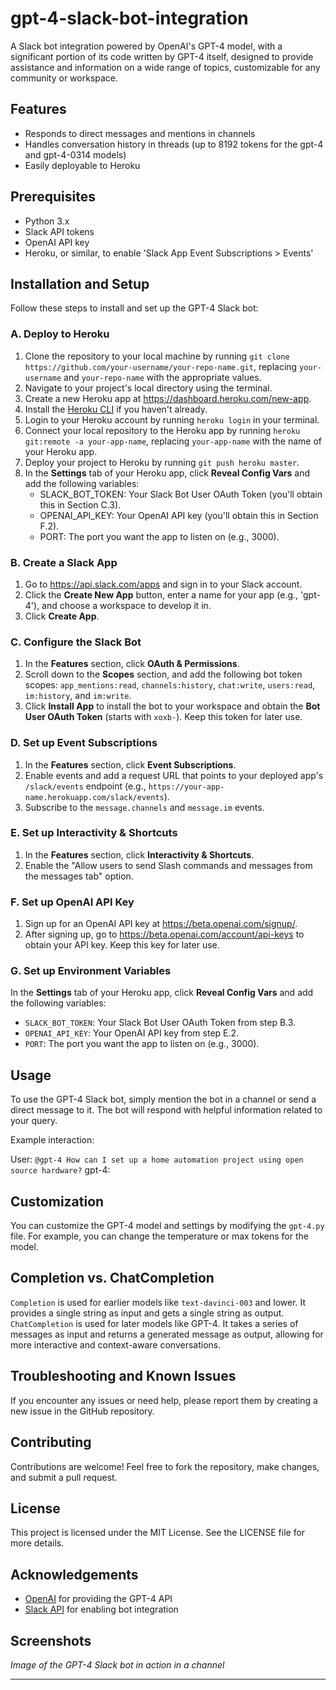 # gpt-4-slack-bot-integration



A Slack bot integration powered by OpenAI's GPT-4 model, with a significant portion of its code written by GPT-4 itself, designed to provide assistance and information on a wide range of topics, customizable for any community or workspace.

Features
--------

-   Responds to direct messages and mentions in channels
-   Handles conversation history in threads (up to 8192 tokens for the gpt-4 and gpt-4-0314 models)
-   Easily deployable to Heroku

Prerequisites
-------------

-   Python 3.x
-   Slack API tokens
-   OpenAI API key
-   Heroku, or similar, to enable 'Slack App Event Subscriptions > Events'

Installation and Setup
----------------------

Follow these steps to install and set up the GPT-4 Slack bot:

### A. Deploy to Heroku

1.  Clone the repository to your local machine by running `git clone https://github.com/your-username/your-repo-name.git`, replacing `your-username` and `your-repo-name` with the appropriate values.
2.  Navigate to your project's local directory using the terminal.
3.  Create a new Heroku app at <https://dashboard.heroku.com/new-app>.
4.  Install the [Heroku CLI](https://devcenter.heroku.com/articles/heroku-cli) if you haven't already.
5.  Login to your Heroku account by running `heroku login` in your terminal.
6.  Connect your local repository to the Heroku app by running `heroku git:remote -a your-app-name`, replacing `your-app-name` with the name of your Heroku app.
7.  Deploy your project to Heroku by running `git push heroku master`.
8.  In the **Settings** tab of your Heroku app, click **Reveal Config Vars** and add the following variables:
    -   SLACK_BOT_TOKEN: Your Slack Bot User OAuth Token (you'll obtain this in Section C.3).
    -   OPENAI_API_KEY: Your OpenAI API key (you'll obtain this in Section F.2).
    -   PORT: The port you want the app to listen on (e.g., 3000).

### B. Create a Slack App

1.  Go to <https://api.slack.com/apps> and sign in to your Slack account.
2.  Click the **Create New App** button, enter a name for your app (e.g., 'gpt-4'), and choose a workspace to develop it in.
3.  Click **Create App**.

### C. Configure the Slack Bot

1.  In the **Features** section, click **OAuth & Permissions**.
2.  Scroll down to the **Scopes** section, and add the following bot token scopes: `app_mentions:read`, `channels:history`, `chat:write`, `users:read`, `im:history`, and `im:write`.
3.  Click **Install App** to install the bot to your workspace and obtain the **Bot User OAuth Token** (starts with `xoxb-`). Keep this token for later use.

### D. Set up Event Subscriptions

1.  In the **Features** section, click **Event Subscriptions**.
2.  Enable events and add a request URL that points to your deployed app's `/slack/events` endpoint (e.g., `https://your-app-name.herokuapp.com/slack/events`).
3.  Subscribe to the `message.channels` and `message.im` events.

### E. Set up Interactivity & Shortcuts

1.  In the **Features** section, click **Interactivity & Shortcuts**.
2.  Enable the "Allow users to send Slash commands and messages from the messages tab" option.

### F. Set up OpenAI API Key

1.  Sign up for an OpenAI API key at <https://beta.openai.com/signup/>.
2.  After signing up, go to <https://beta.openai.com/account/api-keys> to obtain your API key. Keep this key for later use.

### G. Set up Environment Variables

In the **Settings** tab of your Heroku app, click **Reveal Config Vars** and add the following variables:

-   `SLACK_BOT_TOKEN`: Your Slack Bot User OAuth Token from step B.3.
-   `OPENAI_API_KEY`: Your OpenAI API key from step E.2.
-   `PORT`: The port you want the app to listen on (e.g., 3000).

Usage
-----

To use the GPT-4 Slack bot, simply mention the bot in a channel or send a direct message to it. The bot will respond with helpful information related to your query.

Example interaction:


User: `@gpt-4 How can I set up a home automation project using open source hardware?`
gpt-4: 

Customization
-------------

You can customize the GPT-4 model and settings by modifying the `gpt-4.py` file. For example, you can change the temperature or max tokens for the model.

Completion vs. ChatCompletion
-----------------------------

`Completion` is used for earlier models like `text-davinci-003` and lower. It provides a single string as input and gets a single string as output. `ChatCompletion` is used for later models like GPT-4. It takes a series of messages as input and returns a generated message as output, allowing for more interactive and context-aware conversations.

Troubleshooting and Known Issues
--------------------------------

If you encounter any issues or need help, please report them by creating a new issue in the GitHub repository.

Contributing
------------

Contributions are welcome! Feel free to fork the repository, make changes, and submit a pull request.

License
-------

This project is licensed under the MIT License. See the LICENSE file for more details.

Acknowledgements
----------------

-   [OpenAI](https://www.openai.com/) for providing the GPT-4 API
-   [Slack API](https://api.slack.com/) for enabling bot integration

Screenshots
-----------

*Image of the GPT-4 Slack bot in action in a channel*

* * * * *

